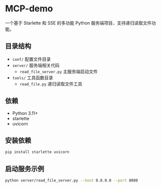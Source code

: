 # MCP-demo

一个基于 Starlette 和 SSE 的多功能 Python 服务端项目，支持递归读取文件功能。

## 目录结构

- `conf/` 配置文件目录
- `server/` 服务端相关代码
  - `read_file_server.py` 主服务端启动文件
- `tools/` 工具函数目录
  - `read_file.py` 递归读取文件工具

## 依赖

- Python 3.11+
- starlette
- uvicorn

## 安装依赖

```bash
pip install starlette uvicorn
```

## 启动服务示例
```bash
python server/read_file_server.py --host 0.0.0.0 --port 8080
```

